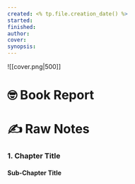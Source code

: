 ```yaml
---
created: <% tp.file.creation_date() %>
started: 
finished: 
author: 
cover: 
synopsis:
---
```

![[cover.png|500]]

# 🤓 Book Report

# ✍️ Raw Notes

### 1. Chapter Title
#### Sub-Chapter Title